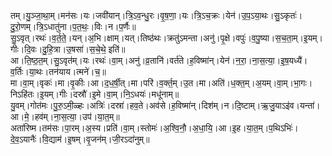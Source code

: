 

  
तम्।यु॒ञ्जा॒था॒म्।मन॑सः।यः।जवी॑यान्।त्रि॒ऽव॒न्धु॒रः।वृ॒ष॒णा॒।यः।त्रि॒ऽच॒क्रः।येन॑।उ॒प॒ऽया॒थः।सु॒ऽकृतः॑।दु॒रो॒णम्।त्रि॒ऽधातु॑ना।प॒त॒थः॒।विः।न।प॒र्णैः॥  
सु॒ऽवृत्।रथः॑।व॒र्त॒ते॒।यन्।अ॒भि।क्षाम्।यत्।तिष्ठ॑थः।क्रतु॑ऽमन्ता।अनु॑।पृ॒क्षे।वपुः॑।व॒पु॒ष्या।स॒च॒ता॒म्।इ॒यम्।गीः।दि॒वः।दु॒हि॒त्रा।उ॒षसा॑।स॒चे॒थे॒ इति॑॥  
आ।ति॒ष्ठ॒त॒म्।सु॒ऽवृत॑म्।यः।रथः॑।वा॒म्।अनु॑।व्र॒तानि॑।वर्त॑ते।ह॒विष्मा॑न्।येन॑।न॒रा॒।ना॒स॒त्या॒।इ॒ष॒यध्यै॑।व॒र्तिः।या॒थः।तन॑याय।त्मने॑।च॒॥  
मा।वा॒म्।वृकः॑।मा।वृ॒कीः।आ।द॒ध॒र्षी॒त्।मा।परि॑।व॒र्क्त॒म्।उ॒त।मा।अति॑।ध॒क्त॒म्।अ॒यम्।वा॒म्।भा॒गः।निऽहि॑तः।इ॒यम्।गीः।दस्रौ॑।इ॒मे।वा॒म्।नि॒ऽधयः॑।मधू॑नाम्॥  
यु॒वम्।गोत॑मः।पु॒रु॒ऽमी॒ळ्हः।अत्रिः॑।दस्रा॑।हव॒ते।अव॑से।ह॒विष्मा॑न्।दिश॑म्।न।दि॒ष्टाम्।ऋ॒जु॒याऽइ॑व।यन्ता॑।आ।मे॒।हव॑म्।ना॒स॒त्या॒।उप॑।या॒त॒म्॥  
अता॑रिष्म।तम॑सः।पा॒रम्।अ॒स्य।प्रति॑।वा॒म्।स्तोमः॑।अ॒श्वि॒नौ॒।अ॒धा॒यि॒।आ।इ॒ह।या॒त॒म्।प॒थिऽभिः॑।दे॒व॒ऽयानैः॑।वि॒द्याम॑।इ॒षम्।वृ॒जन॑म्।जी॒रऽदा॑नुम्॥  
